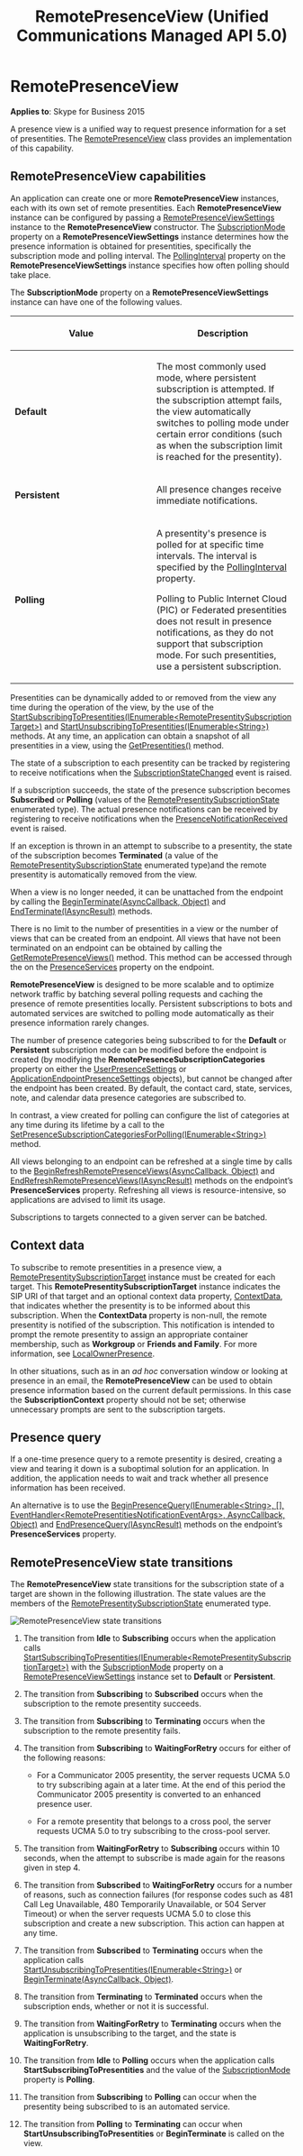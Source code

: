 ﻿---
title: RemotePresenceView (Unified Communications Managed API 5.0)
TOCTitle: RemotePresenceView
ms:assetid: ad07c6ae-299d-4823-a1b9-2979ef545132
ms:mtpsurl: https://msdn.microsoft.com/en-us/library/Dn466022(v=office.16)
ms:contentKeyID: 65239954
ms.date: 07/27/2015
mtps_version: v=office.16
---

# RemotePresenceView


**Applies to**: Skype for Business 2015



A presence view is a unified way to request presence information for a set of presentities. The [RemotePresenceView](https://msdn.microsoft.com/en-us/library/hh381152\(v=office.16\)) class provides an implementation of this capability.

## RemotePresenceView capabilities

An application can create one or more **RemotePresenceView** instances, each with its own set of remote presentities. Each **RemotePresenceView** instance can be configured by passing a [RemotePresenceViewSettings](https://msdn.microsoft.com/en-us/library/hh382861\(v=office.16\)) instance to the **RemotePresenceView** constructor. The [SubscriptionMode](https://msdn.microsoft.com/en-us/library/hh349827\(v=office.16\)) property on a **RemotePresenceViewSettings** instance determines how the presence information is obtained for presentities, specifically the subscription mode and polling interval. The [PollingInterval](https://msdn.microsoft.com/en-us/library/hh381308\(v=office.16\)) property on the **RemotePresenceViewSettings** instance specifies how often polling should take place.

The **SubscriptionMode** property on a **RemotePresenceViewSettings** instance can have one of the following values.

<table>
<colgroup>
<col style="width: 50%" />
<col style="width: 50%" />
</colgroup>
<thead>
<tr class="header">
<th><p>Value</p></th>
<th><p>Description</p></th>
</tr>
</thead>
<tbody>
<tr class="odd">
<td><p><strong>Default</strong></p></td>
<td><p>The most commonly used mode, where persistent subscription is attempted. If the subscription attempt fails, the view automatically switches to polling mode under certain error conditions (such as when the subscription limit is reached for the presentity).</p></td>
</tr>
<tr class="even">
<td><p><strong>Persistent</strong></p></td>
<td><p>All presence changes receive immediate notifications.</p></td>
</tr>
<tr class="odd">
<td><p><strong>Polling</strong></p></td>
<td><p>A presentity's presence is polled for at specific time intervals. The interval is specified by the <a href="https://msdn.microsoft.com/en-us/library/hh385013(v=office.16)">PollingInterval</a> property.</p>
<p>Polling to Public Internet Cloud (PIC) or Federated presentities does not result in presence notifications, as they do not support that subscription mode. For such presentities, use a persistent subscription.</p></td>
</tr>
</tbody>
</table>


Presentities can be dynamically added to or removed from the view any time during the operation of the view, by the use of the [StartSubscribingToPresentities(IEnumerable\<RemotePresentitySubscriptionTarget\>)](https://msdn.microsoft.com/en-us/library/hh382387\(v=office.16\)) and [StartUnsubscribingToPresentities(IEnumerable\<String\>)](https://msdn.microsoft.com/en-us/library/hh349575\(v=office.16\)) methods. At any time, an application can obtain a snapshot of all presentities in a view, using the [GetPresentities()](https://msdn.microsoft.com/en-us/library/hh348629\(v=office.16\)) method.

The state of a subscription to each presentity can be tracked by registering to receive notifications when the [SubscriptionStateChanged](https://msdn.microsoft.com/en-us/library/hh383546\(v=office.16\)) event is raised.

If a subscription succeeds, the state of the presence subscription becomes **Subscribed** or **Polling** (values of the [RemotePresentitySubscriptionState](https://msdn.microsoft.com/en-us/library/hh382767\(v=office.16\)) enumerated type). The actual presence notifications can be received by registering to receive notifications when the [PresenceNotificationReceived](https://msdn.microsoft.com/en-us/library/hh382238\(v=office.16\)) event is raised.

If an exception is thrown in an attempt to subscribe to a presentity, the state of the subscription becomes **Terminated** (a value of the [RemotePresentitySubscriptionState](https://msdn.microsoft.com/en-us/library/hh382767\(v=office.16\)) enumerated type)and the remote presentity is automatically removed from the view.

When a view is no longer needed, it can be unattached from the endpoint by calling the [BeginTerminate(AsyncCallback, Object)](https://msdn.microsoft.com/en-us/library/hh349615\(v=office.16\)) and [EndTerminate(IAsyncResult)](https://msdn.microsoft.com/en-us/library/hh383726\(v=office.16\)) methods.

There is no limit to the number of presentities in a view or the number of views that can be created from an endpoint. All views that have not been terminated on an endpoint can be obtained by calling the [GetRemotePresenceViews()](https://msdn.microsoft.com/en-us/library/hh382996\(v=office.16\)) method. This method can be accessed through the on the [PresenceServices](https://msdn.microsoft.com/en-us/library/hh384331\(v=office.16\)) property on the endpoint.

**RemotePresenceView** is designed to be more scalable and to optimize network traffic by batching several polling requests and caching the presence of remote presentities locally. Persistent subscriptions to bots and automated services are switched to polling mode automatically as their presence information rarely changes.

The number of presence categories being subscribed to for the **Default** or **Persistent** subscription mode can be modified before the endpoint is created (by modifying the **RemotePresenceSubscriptionCategories** property on either the [UserPresenceSettings](https://msdn.microsoft.com/en-us/library/hh350117\(v=office.16\)) or [ApplicationEndpointPresenceSettings](https://msdn.microsoft.com/en-us/library/hh161759\(v=office.16\)) objects), but cannot be changed after the endpoint has been created. By default, the contact card, state, services, note, and calendar data presence categories are subscribed to.

In contrast, a view created for polling can configure the list of categories at any time during its lifetime by a call to the [SetPresenceSubscriptionCategoriesForPolling(IEnumerable\<String\>)](https://msdn.microsoft.com/en-us/library/hh384657\(v=office.16\)) method.

All views belonging to an endpoint can be refreshed at a single time by calls to the [BeginRefreshRemotePresenceViews(AsyncCallback, Object)](https://msdn.microsoft.com/en-us/library/hh365971\(v=office.16\)) and [EndRefreshRemotePresenceViews(IAsyncResult)](https://msdn.microsoft.com/en-us/library/hh384430\(v=office.16\)) methods on the endpoint’s **PresenceServices** property. Refreshing all views is resource-intensive, so applications are advised to limit its usage.

Subscriptions to targets connected to a given server can be batched.

## Context data

To subscribe to remote presentities in a presence view, a [RemotePresentitySubscriptionTarget](https://msdn.microsoft.com/en-us/library/hh349759\(v=office.16\)) instance must be created for each target. This **RemotePresentitySubscriptionTarget** instance indicates the SIP URI of that target and an optional context data property, [ContextData](https://msdn.microsoft.com/en-us/library/hh348487\(v=office.16\)), that indicates whether the presentity is to be informed about this subscription. When the **ContextData** property is non-null, the remote presentity is notified of the subscription. This notification is intended to prompt the remote presentity to assign an appropriate container membership, such as **Workgroup** or **Friends and Family**. For more information, see [LocalOwnerPresence](localownerpresence.md).

In other situations, such as in an *ad hoc* conversation window or looking at presence in an email, the **RemotePresenceView** can be used to obtain presence information based on the current default permissions. In this case the **SubscriptionContext** property should not be set; otherwise unnecessary prompts are sent to the subscription targets.

## Presence query

If a one-time presence query to a remote presentity is desired, creating a view and tearing it down is a suboptimal solution for an application. In addition, the application needs to wait and track whether all presence information has been received.

An alternative is to use the [BeginPresenceQuery(IEnumerable\<String\>, \[\], EventHandler\<RemotePresentitiesNotificationEventArgs\>, AsyncCallback, Object)](https://msdn.microsoft.com/en-us/library/hh383136\(v=office.16\)) and [EndPresenceQuery(IAsyncResult)](https://msdn.microsoft.com/en-us/library/hh366226\(v=office.16\)) methods on the endpoint’s **PresenceServices** property.

## RemotePresenceView state transitions

The **RemotePresenceView** state transitions for the subscription state of a target are shown in the following illustration. The state values are the members of the [RemotePresentitySubscriptionState](https://msdn.microsoft.com/en-us/library/hh382767\(v=office.16\)) enumerated type.

![RemotePresenceView state transitions](images/Dn466022.StateMach_RemotePresence(Office.16).jpg "RemotePresenceView state transitions")

1.  The transition from **Idle** to **Subscribing** occurs when the application calls [StartSubscribingToPresentities(IEnumerable\<RemotePresentitySubscriptionTarget\>)](https://msdn.microsoft.com/en-us/library/hh382387\(v=office.16\)) with the [SubscriptionMode](https://msdn.microsoft.com/en-us/library/hh349827\(v=office.16\)) property on a [RemotePresenceViewSettings](https://msdn.microsoft.com/en-us/library/hh382861\(v=office.16\)) instance set to **Default** or **Persistent**.

2.  The transition from **Subscribing** to **Subscribed** occurs when the subscription to the remote presentity succeeds.

3.  The transition from **Subscribing** to **Terminating** occurs when the subscription to the remote presentity fails.

4.  The transition from **Subscribing** to **WaitingForRetry** occurs for either of the following reasons:
    
      - For a Communicator 2005 presentity, the server requests UCMA 5.0 to try subscribing again at a later time. At the end of this period the Communicator 2005 presentity is converted to an enhanced presence user.
    
      - For a remote presentity that belongs to a cross pool, the server requests UCMA 5.0 to try subscribing to the cross-pool server.

5.  The transition from **WaitingForRetry** to **Subscribing** occurs within 10 seconds, when the attempt to subscribe is made again for the reasons given in step 4.

6.  The transition from **Subscribed** to **WaitingForRetry** occurs for a number of reasons, such as connection failures (for response codes such as 481 Call Leg Unavailable, 480 Temporarily Unavailable, or 504 Server Timeout) or when the server requests UCMA 5.0 to close this subscription and create a new subscription. This action can happen at any time.

7.  The transition from **Subscribed** to **Terminating** occurs when the application calls [StartUnsubscribingToPresentities(IEnumerable\<String\>)](https://msdn.microsoft.com/en-us/library/hh349575\(v=office.16\)) or [BeginTerminate(AsyncCallback, Object)](https://msdn.microsoft.com/en-us/library/hh349615\(v=office.16\)).

8.  The transition from **Terminating** to **Terminated** occurs when the subscription ends, whether or not it is successful.

9.  The transition from **WaitingForRetry** to **Terminating** occurs when the application is unsubscribing to the target, and the state is **WaitingForRetry**.

10. The transition from **Idle** to **Polling** occurs when the application calls **StartSubscribingToPresentities** and the value of the [SubscriptionMode](https://msdn.microsoft.com/en-us/library/hh349410\(v=office.16\)) property is **Polling**.

11. The transition from **Subscribing** to **Polling** can occur when the presentity being subscribed to is an automated service.

12. The transition from **Polling** to **Terminating** can occur when **StartUnsubscribingToPresentities** or **BeginTerminate** is called on the view.

